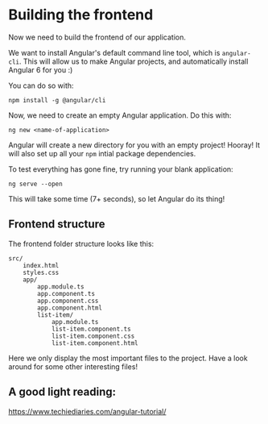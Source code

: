 # Building the frontend

Now we need to build the frontend of our application.

We want to install Angular's default command line tool, which is `angular-cli`. This will allow us to make Angular projects, and automatically install Angular 6 for you :)

You can do so with:

```
npm install -g @angular/cli
```

Now, we need to create an empty Angular application. Do this with:

```
ng new <name-of-application>
```

Angular will create a new directory for you with an empty project! Hooray! It will also set up all your `npm` intial package dependencies.

To test everything has gone fine, try running your blank application:

```
ng serve --open
```

This will take some time (7+ seconds), so let Angular do its thing!

## Frontend structure

The frontend folder structure looks like this:

```
src/
    index.html
    styles.css
    app/
        app.module.ts
        app.component.ts
        app.component.css
        app.component.html
        list-item/
            app.module.ts
            list-item.component.ts
            list-item.component.css
            list-item.component.html
```

Here we only display the most important files to the project. Have a look around for some other interesting files!


## A good light reading:

https://www.techiediaries.com/angular-tutorial/
